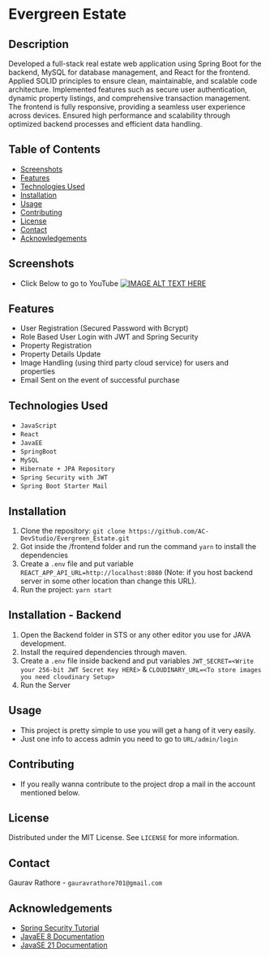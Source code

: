 # Evergreen Estate
## Description
Developed a full-stack real estate web application using Spring Boot for the backend, MySQL for database management, and React for the frontend. Applied SOLID principles to ensure clean, maintainable, and scalable code architecture. Implemented features such as secure user authentication, dynamic property listings, and comprehensive transaction management. The frontend is fully responsive, providing a seamless user experience across devices. Ensured high performance and scalability through optimized backend processes and efficient data handling.
## Table of Contents
- [Screenshots](#screenshots)
- [Features](#features)
- [Technologies Used](#technologies-used)
- [Installation](#installation)
- [Usage](#usage)
- [Contributing](#contributing)
- [License](#license)
- [Contact](#contact)
- [Acknowledgements](#acknowledgements)
## Screenshots
- Click Below to go to YouTube
[![IMAGE ALT TEXT HERE](https://upload.wikimedia.org/wikipedia/commons/thumb/2/20/YouTube_2024.svg/1920px-YouTube_2024.svg.png)](https://www.youtube.com/watch?v=33ruK10ncos)
## Features
- User Registration (Secured Password with Bcrypt)
- Role Based User Login with JWT and Spring Security
- Property Registration
- Property Details Update
- Image Handling (using third party cloud service) for users and properties
- Email Sent on the event of successful purchase

## Technologies Used
- `JavaScript`
- `React`
- `JavaEE`
- `SpringBoot`
- `MySQL`
- `Hibernate + JPA Repository`
- `Spring Security with JWT`
- `Spring Boot Starter Mail`
## Installation
1. Clone the repository: `git clone https://github.com/AC-DevStudio/Evergreen_Estate.git`
2. Got inside the /frontend folder and run the command `yarn` to install the dependencies
3. Create a `.env` file and put variable `REACT_APP_API_URL=http://localhost:8080` (Note: if you host backend server in some other location than change this URL).
4. Run the project: `yarn start`
## Installation - Backend
1. Open the Backend folder in STS or any other editor you use for JAVA development.
2. Install the required dependencies through maven.
3. Create a `.env` file inside backend and put variables `JWT_SECRET=<Write your 256-bit JWT Secret Key HERE>` & `CLOUDINARY_URL=<To store images you need cloudinary Setup>`
4. Run the Server
## Usage
* This project is pretty simple to use you will get a hang of it very easily.
* Just one info to access admin you need to go to `URL/admin/login`
## Contributing
* If you really wanna contribute to the project drop a mail in the account mentioned below.
## License
Distributed under the MIT License. See `LICENSE` for more information.
## Contact
Gaurav Rathore - `gauravrathore701@gmail.com` 
## Acknowledgements
- [Spring Security Tutorial](https://www.youtube.com/watch?v=29vmP4YLwyo&list=PLxhSr_SLdXGOpdX60nHze41CvExvBOn09)
- [JavaEE 8 Documentation](https://javaee.github.io/javaee-spec/javadocs/)
- [JavaSE 21 Documentation](https://docs.oracle.com/en/java/javase/21/docs/api/index.html)

